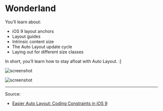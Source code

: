 # Wonderland

You’ll learn about:

- iOS 9 layout anchors
- Layout guides
- Intrinsic content size
- The Auto Layout update cycle
- Laying out for different size classes

In short, you’ll learn how to stay afloat with Auto Layout. :]

![screenshot](https://koenig-media.raywenderlich.com/uploads/2017/02/06b-Exploded.png)

![screenshot](https://koenig-media.raywenderlich.com/uploads/2017/02/27-FinalApp-1.png)

---

Source:

- [Easier Auto Layout: Coding Constraints in iOS 9](https://www.raywenderlich.com/125718/coding-auto-layout)
